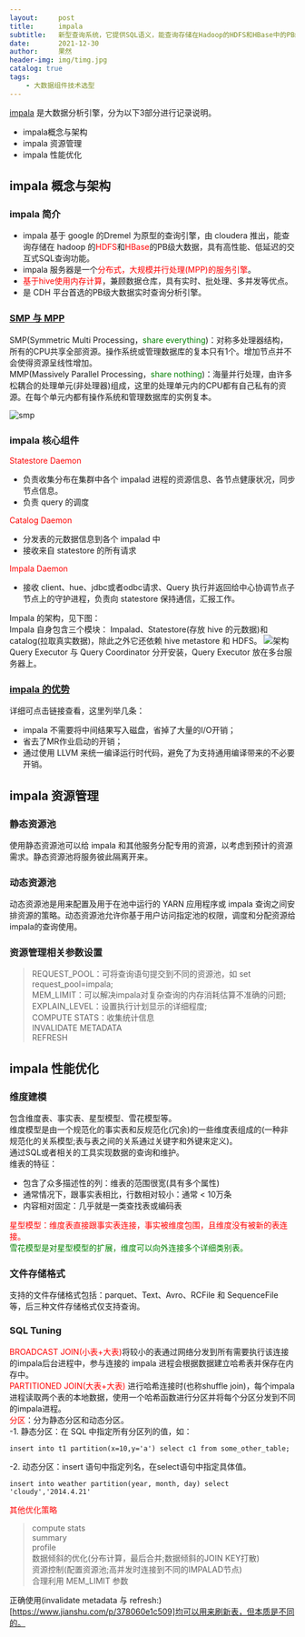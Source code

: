 ```yaml
---
layout:     post
title:      impala
subtitle:   新型查询系统，它提供SQL语义，能查询存储在Hadoop的HDFS和HBase中的PB级大数据
date:       2021-12-30
author:     果然
header-img: img/timg.jpg
catalog: true
tags:
    - 大数据组件技术选型
---
```


[impala](https://baike.baidu.com/item/Impala/7458017?fr=aladdin) 是大数据分析引擎，分为以下3部分进行记录说明。   
  
* impala概念与架构  
* impala 资源管理  
* impala 性能优化  

## impala 概念与架构  
### impala 简介  

* impala 基于 google 的Dremel 为原型的查询引擎，由 cloudera 推出，能查询存储在 hadoop 的<font color=red>HDFS</font>和<font color=red>HBase</font>的PB级大数据，具有高性能、低延迟的交互式SQL查询功能。  
* impala 服务器是一个<font color=red>分布式，大规模并行处理(MPP)的服务引擎</font>。  
* <font color=red>基于hive使用内存计算</font>，兼顾数据仓库，具有实时、批处理、多并发等优点。  
* 是 CDH 平台首选的PB级大数据实时查询分析引擎。  
 
### [SMP 与 MPP](https://blog.csdn.net/maochengtao/article/details/42583585)  
SMP(Symmetric Multi Processing，<font color=green>share everything</font>)：对称多处理器结构，所有的CPU共享全部资源。操作系统或管理数据库的复本只有1个。增加节点并不会使得资源呈线性增加。  
MMP(Massively Parallel Processing，<font color=green>share nothing</font>)：海量并行处理，由许多松耦合的处理单元(非处理器)组成，这里的处理单元内的CPU都有自己私有的资源。在每个单元内都有操作系统和管理数据库的实例复本。
  
![smp](https://initialdream16.github.io/img/SMP&MPP.png)

### impala 核心组件  
<font color=red>Statestore Daemon</font>  

* 负责收集分布在集群中各个 impalad 进程的资源信息、各节点健康状况，同步节点信息。  
* 负责 query 的调度  

<font color=red>Catalog Daemon</font>  

* 分发表的元数据信息到各个 impalad 中  
* 接收来自 statestore 的所有请求  
 
<font color=red>Impala Daemon</font>  

* 接收 client、hue、jdbc或者odbc请求、Query 执行并返回给中心协调节点子节点上的守护进程，负责向 statestore 保持通信，汇报工作。  
    
Impala 的架构，见下图：  
Impala 自身包含三个模块： Impalad、Statestore(存放 hive 的元数据)和 catalog(拉取真实数据)，除此之外它还依赖 hive metastore 和 HDFS。
![架构](https://initialdream16.github.io/img/架构.png)  
Query Executor 与 Query Coordinator 分开安装，Query Executor 放在多台服务器上。  
### [impala 的优势](https://baike.baidu.com/item/Impala/7458017?fr=aladdin)  
详细可点击链接查看，这里列举几条：  
  
* impala  不需要将中间结果写入磁盘，省掉了大量的I/O开销；  
* 省去了MR作业启动的开销；  
* 通过使用 LLVM 来统一编译运行时代码，避免了为支持通用编译带来的不必要开销。  

   
## impala 资源管理  
### 静态资源池  
使用静态资源池可以给 impala 和其他服务分配专用的资源，以考虑到预计的资源需求。静态资源池将服务彼此隔离开来。  
### 动态资源池 
动态资源池是用来配置及用于在池中运行的 YARN 应用程序或 impala 查询之间安排资源的策略。动态资源池允许你基于用户访问指定池的权限，调度和分配资源给 impala的查询使用。  
### 资源管理相关参数设置  
>REQUEST_POOL：可将查询语句提交到不同的资源池，如 set request_pool=impala;  
>MEM_LIMIT：可以解决impala对复杂查询的内存消耗估算不准确的问题;  
>EXPLAIN_LEVEL：设置执行计划显示的详细程度;  
>COMPUTE STATS：收集统计信息  
>INVALIDATE METADATA  
>REFRESH
  
## impala 性能优化  
### 维度建模  
包含维度表、事实表、星型模型、雪花模型等。  
维度模型是由一个规范化的事实表和反规范化(冗余)的一些维度表组成的(一种非规范化的关系模型;表与表之间的关系通过关键字和外键来定义)。  
通过SQL或者相关的工具实现数据的查询和维护。   
维表的特征：  
  
* 包含了众多描述性的列：维表的范围很宽(具有多个属性)  
* 通常情况下，跟事实表相比，行数相对较小：通常 < 10万条  
* 内容相对固定：几乎就是一类查找表或编码表  

<font color=red>星型模型：维度表直接跟事实表连接，事实被维度包围，且维度没有被新的表连接。</font>  
<font color=green>雪花模型是对星型模型的扩展，维度可以向外连接多个详细类别表。</font>    

### 文件存储格式  
支持的文件存储格式包括：parquet、Text、Avro、RCFile 和 SequenceFile 等，后三种文件存储格式仅支持查询。  
### SQL Tuning  
<font color=red>BROADCAST JOIN(小表+大表)</font>将较小的表通过网络分发到所有需要执行该连接的impala后台进程中，参与连接的 impala 进程会根据数据建立哈希表并保存在内存中。  
<font color=red>PARTITIONED JOIN(大表+大表)</font> 进行哈希连接时(也称shuffle join)，每个impala进程读取两个表的本地数据，使用一个哈希函数进行分区并将每个分区分发到不同的impala进程。    
<font color=red>分区</font>：分为静态分区和动态分区。   
-1. 静态分区：在 SQL 中指定所有分区列的值，如：  
```
insert into t1 partition(x=10,y='a') select c1 from some_other_table;
```  
-2. 动态分区：insert 语句中指定列名，在select语句中指定具体值。  
```
insert into weather partition(year, month, day) select 'cloudy','2014.4.21'
```  
<font color=red>其他优化策略</font>  

>compute stats  
>summary  
>profile  
>数据倾斜的优化(分布计算，最后合并;数据倾斜的JOIN KEY打散)  
>资源控制(配置资源池;高并发时连接到不同的IMPALAD节点)  
>合理利用 MEM_LIMIT 参数  

正确使用(invalidate metadata 与 refresh:)[https://www.jianshu.com/p/378060e1c509]均可以用来刷新表，但本质是不同的。
